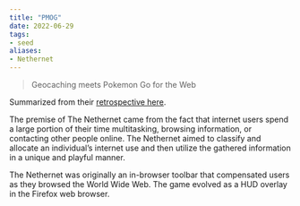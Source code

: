 ```yaml
---
title: "PMOG"
date: 2022-06-29
tags:
- seed
aliases:
- Nethernet
---
```


> Geocaching meets Pokemon Go for the Web

Summarized from their [retrospective here](http://pmog.com/).

The premise of The Nethernet came from the fact that internet users spend a large portion of their time multitasking, browsing information, or contacting other people online. The Nethernet aimed to classify and allocate an individual’s internet use and then utilize the gathered information in a unique and playful manner.

The Nethernet was originally an in-browser toolbar that compensated users as they browsed the World Wide Web. The game evolved as a HUD overlay in the Firefox web browser.